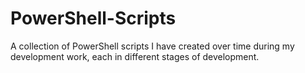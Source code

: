 # PowerShell-Scripts
A collection of PowerShell scripts I have created over time during my development work, each in different stages of development.
